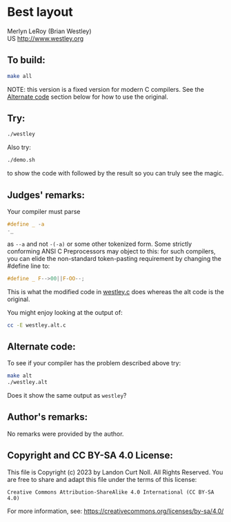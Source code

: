 # Best layout

Merlyn LeRoy (Brian Westley)\
US
<http://www.westley.org>

## To build:

```sh
make all
```

NOTE: this version is a fixed version for modern C compilers. See the [Alternate
code](#alternate-code) section below for how to use the original.


## Try:

```sh
./westley
```

Also try:

```sh
./demo.sh
```

to show the code with followed by the result so you can truly see the magic.

## Judges' remarks:

Your compiler must parse

```c
#define _ -a
-_
```

as `--a` and not `-(-a)` or some other tokenized form.  Some strictly
conforming ANSI C Preprocessors may object to this: for such
compilers, you can elide the non-standard token-pasting requirement
by changing the #define line to:

```c
#define _ F-->00||F-OO--;
```

This is what the modified code in [westley.c](westley.c) does whereas the alt
code is the original.

You might enjoy looking at the output of:

```sh
cc -E westley.alt.c
```

## Alternate code:

To see if your compiler has the problem described above try:

```sh
make alt
./westley.alt
```

Does it show the same output as `westley`?


## Author's remarks:

No remarks were provided by the author.



## Copyright and CC BY-SA 4.0 License:

This file is Copyright (c) 2023 by Landon Curt Noll.  All Rights Reserved.
You are free to share and adapt this file under the terms of this license:

    Creative Commons Attribution-ShareAlike 4.0 International (CC BY-SA 4.0)

For more information, see: https://creativecommons.org/licenses/by-sa/4.0/
